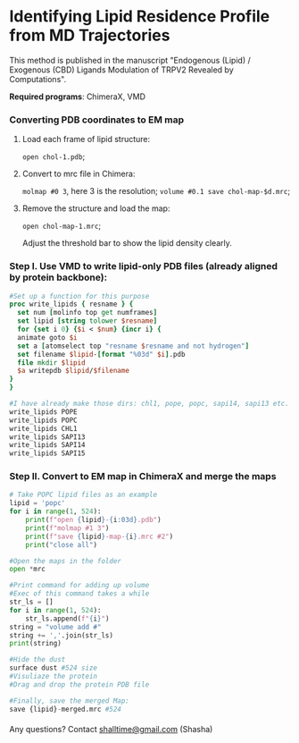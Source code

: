 # Identifying Lipid Residence Profile from MD Trajectories

This method is published in the manuscript "Endogenous (Lipid) / Exogenous (CBD) Ligands Modulation of TRPV2 Revealed by Computations". 



**Required programs**: ChimeraX, VMD



### Converting PDB coordinates to EM map

1. Load each frame of lipid structure: 

   `open chol-1.pdb`;   

2. Convert to mrc file in Chimera:  

   `molmap #0 3`, here 3 is the resolution; 
   `volume #0.1 save chol-map-$d.mrc`;  

3. Remove the structure and load the map:  

   `open chol-map-1.mrc`;  

   Adjust the threshold bar to show the lipid density clearly. 



### Step I. Use VMD to write lipid-only PDB files (already aligned by protein backbone):

```tcl
#Set up a function for this purpose
proc write_lipids { resname } {
  set num [molinfo top get numframes]
  set lipid [string tolower $resname]
  for {set i 0} {$i < $num} {incr i} {
  animate goto $i
  set a [atomselect top "resname $resname and not hydrogen"]
  set filename $lipid-[format "%03d" $i].pdb
  file mkdir $lipid
  $a writepdb $lipid/$filename
}
}

#I have already make those dirs: chl1, pope, popc, sapi14, sapi13 etc.
write_lipids POPE
write_lipids POPC
write_lipids CHL1
write_lipids SAPI13
write_lipids SAPI14
write_lipids SAPI15

```



### Step II. Convert to EM map in ChimeraX and merge the maps

```python
# Take POPC lipid files as an example
lipid = 'popc'
for i in range(1, 524):
    print(f"open {lipid}-{i:03d}.pdb")
    print(f"molmap #1 3")
    print(f"save {lipid}-map-{i}.mrc #2")
    print("close all")

#Open the maps in the folder
open *mrc

#Print command for adding up volume
#Exec of this command takes a while
str_ls = []
for i in range(1, 524):
    str_ls.append(f"{i}")
string = "volume add #"
string += ','.join(str_ls)
print(string)

#Hide the dust
surface dust #524 size 
#Visuliaze the protein
#Drag and drop the protein PDB file

#Finally, save the merged Map:
save {lipid}-merged.mrc #524
```

#### 



Any questions? Contact shalltime@gmail.com (Shasha)